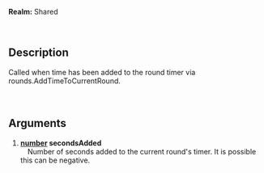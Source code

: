 **Realm:** Shared

<br>

## Description
Called when time has been added to the round timer via rounds.AddTimeToCurrentRound.<br>
<br><br>

## Arguments
1. **[number](https://wiki.facepunch.com/gmod/number) secondsAdded**<br>
&ensp;&ensp;Number of seconds added to the current round's timer. It is possible this can be negative.